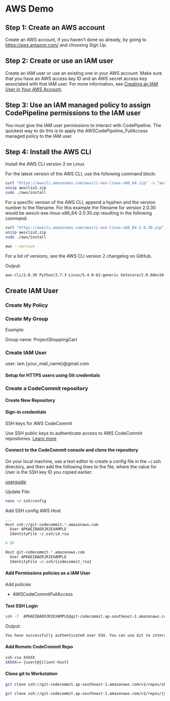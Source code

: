 # AWS Demo

## Step 1: Create an AWS account


Create an AWS account, if you haven't done so already, by going to https://aws.amazon.com/ and choosing Sign Up.


## Step 2: Create or use an IAM user


Create an IAM user or use an existing one in your AWS account. Make sure that you have an AWS access key ID and an AWS secret access key associated with that IAM user. For more information, see [Creating an IAM User in Your AWS Account](https://docs.aws.amazon.com/IAM/latest/UserGuide/Using_SettingUpUser.html).


## Step 3: Use an IAM managed policy to assign CodePipeline permissions to the IAM user


You must give the IAM user permissions to interact with CodePipeline. The quickest way to do this is to apply the AWSCodePipeline_FullAccess managed policy to the IAM user. 


## Step 4: Install the AWS CLI


Install the AWS CLI version 2 on Linux

For the latest version of the AWS CLI, use the following command block:


```bash
curl "https://awscli.amazonaws.com/awscli-exe-linux-x86_64.zip" -o "awscliv2.zip"
unzip awscliv2.zip
sudo ./aws/install

```


For a specific version of the AWS CLI, append a hyphen and the version number to the filename. For this example the filename for version 2.0.30 would be awscli-exe-linux-x86_64-2.0.30.zip resulting in the following command:


```bash
curl "https://awscli.amazonaws.com/awscli-exe-linux-x86_64-2.0.30.zip" -o "awscliv2.zip"
unzip awscliv2.zip
sudo ./aws/install

aws --version

```


For a list of versions, see the AWS CLI version 2 changelog
on GitHub.


Output:

```bash
aws-cli/2.0.30 Python/3.7.3 Linux/5.4.0-62-generic botocore/2.0.0dev34

```


## Create IAM User



### Create My Policy



### Create My Group

Example:

Group name: ProjectShoppingCart


### Create IAM User


user: iam.{your_mail_name}@gmail.com



#### Setup for HTTPS users using Git credentials



### Create a CodeCommit repository



#### Create New Repository




#### Sign-in credentials


SSH keys for AWS CodeCommit

Use SSH public keys to authenticate access to AWS CodeCommit repositories. [Learn more](http://docs.aws.amazon.com/console/iam/about-ssh-keys) 



#### Connect to the CodeCommit console and clone the repository


On your local machine, use a text editor to create a config file in the ~/.ssh directory, and then add the following lines to the file, where the value for User is the SSH key ID you copied earlier:

[userguide](https://docs.aws.amazon.com/codecommit/latest/userguide/setting-up-ssh-unixes.html)


Update File:

```bash
nano ~/.ssh/config

```


Add SSH config AWS Host


```bash
...
Host ssh://git-codecommit.*.amazonaws.com
  User APKAEIBAERJR2EXAMPLE
  IdentityFile ~/.ssh/id_rsa

# OR

Host git-codecommit.*.amazonaws.com
  User APKAEIBAERJR2EXAMPLE
  IdentityFile ~/.ssh/{codecommit_rsa}


```


#### Add Permissions policies as a IAM User

Add policies

- AWSCodeCommitFullAccess



#### Test SSH Login


```bash
ssh -T  APKAEIBAERJR2EXAMPLE@git-codecommit.ap-southeast-1.amazonaws.com

```

Output:

```bash
You have successfully authenticated over SSH. You can use Git to interact with AWS CodeCommit. Interactive shells are not supported.Connection to git-codecommit.ap-southeast-1.amazonaws.com closed by remote host.

```

#### Add Remote CodeCommit Repo

```bash
ssh-rsa XXXXX
XXXXX== {user}@{client-host}

```

#### Clone git to Workstation


```bash
git clone ssh://git-codecommit.ap-southeast-1.amazonaws.com/v1/repos/shopping-cart-tok-demo

git clone ssh://git-codecommit.ap-southeast-1.amazonaws.com/v1/repos/{your_repo}

```

